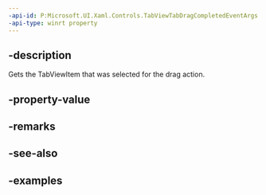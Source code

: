 ```yaml
---
-api-id: P:Microsoft.UI.Xaml.Controls.TabViewTabDragCompletedEventArgs.Tab
-api-type: winrt property
---
```


## -description

Gets the TabViewItem that was selected for the drag action.

## -property-value

## -remarks

## -see-also

## -examples


